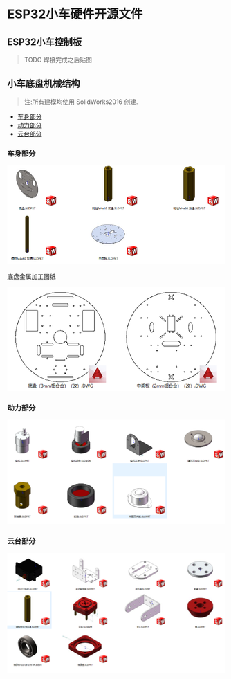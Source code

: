 
# ESP32小车硬件开源文件


## ESP32小车控制板

> TODO 焊接完成之后贴图


## 小车底盘机械结构

>注:所有建模均使用 SolidWorks2016 创建.

* [车身部分](#车身部分)
* [动力部分](#动力部分)
* [云台部分](#云台部分)

### 车身部分

![车身部分](./image/车身部分.png)

底盘金属加工图纸

![底盘金属加工图纸](./image/底盘金属加工图纸.png)


### 动力部分


![动力部分](./image/动力部分.png)

### 云台部分

![云台部分](./image/云台部分.png)

